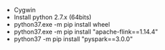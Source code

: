 - Cygwin
- Install python 2.7.x (64bits)
- python37.exe -m pip install wheel
- python37.exe -m pip install "apache-flink==1.14.4"
- python37 -m pip install "pyspark==3.0.0"